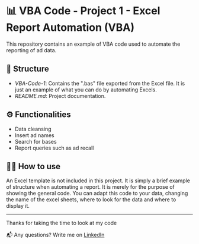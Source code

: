# 📊 VBA Code - Project 1 - Excel Report Automation (VBA)

This repository contains an example of VBA code used to automate the reporting of ad data.

## 📁 Structure

- *VBA-Code-1*: Contains the ".bas" file exported from the Excel file. It is just an example of what you can do by automating Excels.
- *README.md*: Project documentation.

## ⚙️ Functionalities

- Data cleansing
- Insert ad names
- Search for bases
- Report queries such as ad recall

## 🧑‍💻 How to use

An Excel template is not included in this project. It is simply a brief example of structure when automating a report. It is merely for the purpose of showing the general code.
You can adapt this code to your data, changing the name of the excel sheets, where to look for the data and where to display it.

---

Thanks for taking the time to look at my code

📬 Any questions? Write me on [LinkedIn](https://www.linkedin.com/in/jaime-garc%C3%ADateodoro/)